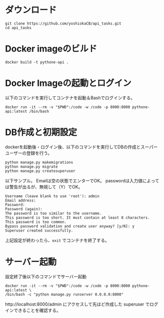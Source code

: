 # ダウンロード

```
git clone https://github.com/yoshiokaCB/api_tasks.git
cd api_tasks
```

# Docker imageのビルド

```
docker build -t pythone-api .
```

# Docker Imageの起動とログイン

以下のコマンドを実行してコンテナを起動＆Bashでログインする。

```
docker run -it --rm -v "$PWD":/code -w /code -p 8000:8000 pythone-api:latest /bin/bash
```

# DB作成と初期設定

dockerを起動後・ログイン後、以下のコマンドを実行してDBの作成とスーパーユーザーの登録を行う。

```
python manage.py makemigrations
python manage.py migrate
python manage.py createsuperuser
```

以下サンプル。
Emailは空の状態でエンターでOK。
passwordは入力値によっては警告が出るが、無視して（Y）でOK。
```
Username (leave blank to use 'root'): admin
Email address: 
Password: 
Password (again): 
The password is too similar to the username.
This password is too short. It must contain at least 8 characters.
This password is too common.
Bypass password validation and create user anyway? [y/N]: y
Superuser created successfully.
```

上記設定が終わったら、`exit` でコンテナを終了する。

# サーバー起動

設定終了後以下のコマンドでサーバー起動

```
docker run -it --rm -v "$PWD":/code -w /code -p 8000:8000 pythone-api:latest \
/bin/bash -c "python manage.py runserver 0.0.0.0:8000"
```

http://localhost:8000/admin にアクセスして先ほど作成した superuser でログインできることを確認する。
